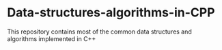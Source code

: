 # Data-structures-algorithms-in-CPP
This repository contains most of the common data structures and algorithms  implemented in C++
